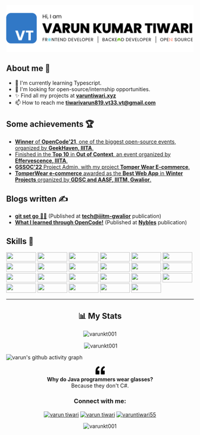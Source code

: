 <!-- Banner -->

<img src='./assets/banner.png'>

<!-- About me -->

## About me 👦

- 🔭 I'm currently learning Typescript.
- 🌱 I'm looking for open-source/internship opportunities.
- ✨ Find all my projects at [**varuntiwari.xyz**](https://varuntiwari.xyz/)
- 📫 How to reach me **tiwarivarun819.vt33.vt@gmail.com**

<!-- Achievements -->

## Some achievements 🏆


- [**Winner** of **OpenCode&#39;21**, one of the biggest open-source events, organized by **GeekHaven, IIITA**.](https://www.linkedin.com/posts/geekhaven-iiita_opencode21-witnessed-extensive-participation-activity-6866010351947825152-KiNB)
- [Finished in the **Top 10** in **Out of Context**, an event organized by **Effervescence, IIITA**.](https://www.linkedin.com/posts/varun-tiwari-454591178_top10-outofcontext-design-activity-6882312778040930304-Fshh)
- [**GSSOC&#39;22** Project Admin, with my project **Tomper Wear E-commerce**.](https://www.linkedin.com/posts/varun-tiwari-454591178_gssoc22-girlscript-educationfirst-activity-6903552524234686464-bEEL)
- [**TomperWear e-commerce** awarded as the **Best Web App** in **Winter Projects** organized by **GDSC and AASF, IIITM, Gwalior**.](https://www.linkedin.com/posts/aasf-iiitmg_github-winterprojects-learning-activity-6909474506340282368-GYq5)

<!-- Blogs -->

## Blogs written ✍️


- [**git set go** 🐱‍👤](https://medium.com/tech-iiitg/git-set-go-950bfb8fdf19) (Published at [**tech@iiitm-gwalior**](https://medium.com/tech-iiitg) publication)
- [**What I learned through OpenCode!**](https://medium.com/nybles/what-i-learned-through-opencode-39622d7c7024) (Published at [**Nybles**](https://medium.com/nybles) publication)

<!-- Skills -->

## Skills 💪

<p>

<!-- javascript -->
<img width ='80px' height='25px' src='https://img.shields.io/badge/JavaScript-323330?style=for-the-badge&amp;logo=javascript&amp;logoColor=F7DF1E' />

<!-- typescript -->
<img width ='80px' height='25px' src='https://img.shields.io/badge/typescript-%2523007ACC.svg?style=for-the-badge&amp;logo=typescript&amp;logoColor=white' />

<!-- react -->
<img width ='80px' height='25px' src='https://img.shields.io/badge/React-20232A?style=for-the-badge&amp;logo=react&amp;logoColor=61DAFB' />

<!-- nodejs -->
<img width ='80px' height='25px' src='https://img.shields.io/badge/Node.js-339933?style=for-the-badge&amp;logo=nodedotjs&amp;logoColor=white' />

<!-- html5 -->
<img width ='80px' height='25px' src='https://img.shields.io/badge/HTML5-E34F26?style=for-the-badge&amp;logo=html5&amp;logoColor=white' />

<!-- css3 -->
<img width ='80px' height='25px' src='https://img.shields.io/badge/CSS3-1572B6?style=for-the-badge&amp;logo=css3&amp;logoColor=white' />

<!-- postgresql -->
<img width ='80px' height='25px' src='https://img.shields.io/badge/PostgreSQL-316192?style=for-the-badge&amp;logo=postgresql&amp;logoColor=white' />

<!-- expressjs -->
<img width ='80px' height='25px' src='https://img.shields.io/badge/Express.js-000000?style=for-the-badge&amp;logo=express&amp;logoColor=white' />

<!-- github -->
<img width ='80px' height='25px' src='https://img.shields.io/badge/GitHub-100000?style=for-the-badge&amp;logo=github&amp;logoColor=white' />

<!-- git -->
<img width ='80px' height='25px' src='https://img.shields.io/badge/GIT-E44C30?style=for-the-badge&amp;logo=git&amp;logoColor=white' />

<!-- heroku -->
<img width ='80px' height='25px' src='https://img.shields.io/badge/Heroku-430098?style=for-the-badge&amp;logo=heroku&amp;logoColor=white' />

<!-- netlify -->
<img width ='80px' height='25px' src='https://img.shields.io/badge/Netlify-00C7B7?style=for-the-badge&amp;logo=netlify&amp;logoColor=white' />

<!-- socketio -->
<img width ='80px' height='25px' src='https://img.shields.io/badge/Socket.io-010101?&amp;style=for-the-badge&amp;logo=Socket.io&amp;logoColor=white' />

<!-- markdown -->
<img width ='80px' height='25px' src='https://img.shields.io/badge/Markdown-000000?style=for-the-badge&amp;logo=markdown&amp;logoColor=white' />

<!-- styledcomponents -->
<img width ='80px' height='25px' src='https://img.shields.io/badge/styled--components-DB7093?style=for-the-badge&amp;logo=styled-components&amp;logoColor=white' />

<!-- mongodb -->
<img width ='80px' height='25px' src='https://img.shields.io/badge/MongoDB-4EA94B?style=for-the-badge&amp;logo=mongodb&amp;logoColor=white' />

<!-- firebase -->
<img width ='80px' height='25px' src='https://img.shields.io/badge/firebase-ffca28?style=for-the-badge&amp;logo=firebase&amp;logoColor=black' />

<!-- stripe -->
<img width ='80px' height='25px' src='https://img.shields.io/badge/Stripe-626CD9?style=for-the-badge&amp;logo=Stripe&amp;logoColor=white' />

<!-- chakraui -->
<img width ='80px' height='25px' src='https://img.shields.io/badge/Chakra--UI-319795?style=for-the-badge&amp;logo=chakra-ui&amp;logoColor=white' />

<!-- jwt -->
<img width ='80px' height='25px' src='https://img.shields.io/badge/JWT-000000?style=for-the-badge&amp;logo=JSON%20web%20tokens&amp;logoColor=white' />

<!-- bootstrap -->
<img width ='80px' height='25px' src='https://img.shields.io/badge/Bootstrap-563D7C?style=for-the-badge&amp;logo=bootstrap&amp;logoColor=white' />

<!-- figma -->
<img width ='80px' height='25px' src='https://img.shields.io/badge/Figma-F24E1E?style=for-the-badge&amp;logo=figma&amp;logoColor=white' />

<!-- adobeillustrator -->
<img width ='80px' height='25px' src='https://img.shields.io/badge/Adobe%20Illustrator-FF9A00?style=for-the-badge&amp;logo=adobe%20illustrator&amp;logoColor=white' />

</p>

---

<!-- Stats -->

<h2 align="center">📊 My Stats</h2>

<!-- Contributions -->

<p align="center"><img align="center" src="https://github-readme-streak-stats.herokuapp.com/?user=varunkt001&" alt="varunkt001" /></p>

<!-- Github stats -->

<p align="center">&nbsp;<img align="center" src="https://github-readme-stats.vercel.app/api?username=varunkt001&show_icons=true&locale=en" alt="varunkt001" /></p>

<!-- Contribution graph -->

![varun's github activity graph](https://activity-graph.herokuapp.com/graph?username=varunKT001&bg_color=ffffff&color=333333&line=333333&point=0dc200&area=true&hide_border=true)

<p align="center">
<img width="25px" src="./assets/quote.png">
<br/>
<strong align="center">Why do Java programmers wear glasses?</strong>
<br/>
<span align="center">Because they don&#39;t C#.</span>
</p>

<!-- Socials -->

<h3 align="center">Connect with me:</h3>
<p align="center">
<a href="https://linkedin.com/in/varun-tiwari-454591178" target="blank"><img align="center" src="https://raw.githubusercontent.com/rahuldkjain/github-profile-readme-generator/master/src/images/icons/Social/linked-in-alt.svg" alt="varun tiwari" height="30" width="40" /></a>
<a href="https://www.facebook.com/profile.php?id=100057310502325" target="blank"><img align="center" src="https://raw.githubusercontent.com/rahuldkjain/github-profile-readme-generator/master/src/images/icons/Social/facebook.svg" alt="varun tiwari" height="30" width="40" /></a>
<a href="https://instagram.com/varuntiwari55" target="blank"><img align="center" src="https://raw.githubusercontent.com/rahuldkjain/github-profile-readme-generator/master/src/images/icons/Social/instagram.svg" alt="varuntiwari55" height="30" width="40" /></a>
</p>

<!-- Profile views -->

<p align="center"> <img src="https://komarev.com/ghpvc/?username=varunkt001&label=Profile%20views&color=0e75b6&style=flat" alt="varunkt001" /> </p>
